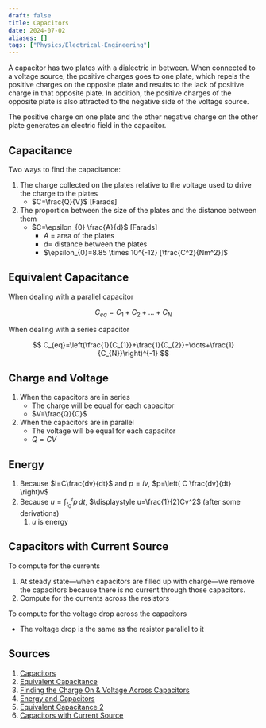 ```yaml
---
draft: false
title: Capacitors
date: 2024-07-02
aliases: []
tags: ["Physics/Electrical-Engineering"]
---
```


A capacitor has two plates with a dialectric in between. When connected to a voltage source, the positive charges goes to one plate, which repels the positive charges on the opposite plate and results to the lack of positive charge in that opposite plate. In addition, the positive charges of the opposite plate is also attracted to the negative side of the voltage source.

The positive charge on one plate and the other negative charge on the other plate generates an electric field in the capacitor.

## Capacitance

Two ways to find the capacitance:

1. The charge collected on the plates relative to the voltage used to drive the charge to the plates
	- $C=\frac{Q}{V}$ \[Farads\]
2. The proportion between the size of the plates and the distance between them
	- $C=\epsilon_{0} \frac{A}{d}$ \[Farads\]
		- $A$ = area of the plates
		- $d=$ distance between the plates
		- $\epsilon_{0}=8.85 \times 10^{-12} [\frac{C^2}{Nm^2}]$

## Equivalent Capacitance

When dealing with a parallel capacitor

$$
C_{eq}=C_{1}+C_{2}+\dots+C_{N}
$$

When dealing with a series capacitor

$$
 C_{eq}=\left(\frac{1}{C_{1}}+\frac{1}{C_{2}}+\dots+\frac{1}{C_{N}}\right)^{-1} 
$$

## Charge and Voltage

1. When the capacitors are in series
	- The charge will be equal for each capacitor
	- $V=\frac{Q}{C}$
2. When the capacitors are in parallel
	- The voltage will be equal for each capacitor
	- $Q=CV$

## Energy

1. Because $i=C\frac{dv}{dt}$ and $p=iv$, $p=\left( C \frac{dv}{dt} \right)v$
2. Because $\displaystyle u=\int^t_{t_{0}} p \, dt$, $\displaystyle u=\frac{1}{2}Cv^2$ (after some derivations)
	1. $u$ is energy

## Capacitors with Current Source

To compute for the currents

1. At steady state—when capacitors are filled up with charge—we remove the capacitors because there is no current through those capacitors.
2. Compute for the currents across the resistors

To compute for the voltage drop across the capacitors

- The voltage drop is the same as the resistor parallel to it

## Sources

1. [Capacitors](https://youtu.be/wR1IfIHj-LA)
2. [Equivalent Capacitance](https://youtu.be/DmyWlwbixO8)
3. [Finding the Charge On & Voltage Across Capacitors](https://youtu.be/HQjUUN7Cff4)
4. [Energy and Capacitors](https://youtu.be/SNrmAFEgivQ)
5. [Equivalent Capacitance 2](https://youtu.be/tAejkZoXONo)
6. [Capacitors with Current Source](https://youtu.be/4XuZwG6pzhM)
